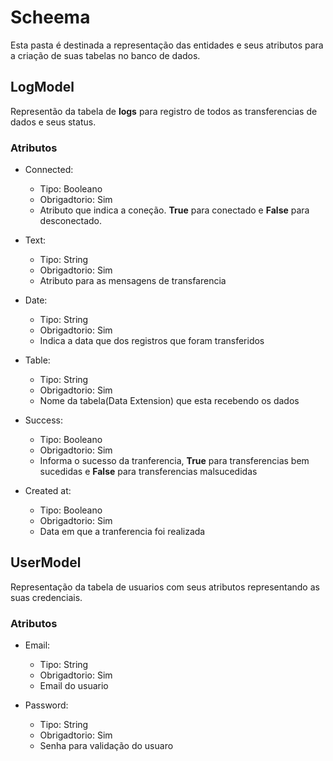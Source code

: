 # Scheema

Esta pasta é destinada a representação das entidades e seus atributos para a criação de suas tabelas no banco de dados.

## LogModel

Representão da tabela de __logs__ para registro de todos as transferencias de dados e seus status.

### Atributos

- Connected:
  - Tipo: Booleano
  - Obrigadtorio: Sim
  - Atributo que indica a coneção. __True__ para conectado e __False__ para desconectado.

- Text:
  - Tipo: String
  - Obrigadtorio: Sim
  - Atributo para as mensagens de transfarencia

- Date:
  - Tipo: String
  - Obrigadtorio: Sim
  - Indica a data que dos registros que foram transferidos

- Table:
  - Tipo: String
  - Obrigadtorio: Sim
  - Nome da tabela(Data Extension) que esta recebendo os dados

- Success:
  - Tipo: Booleano
  - Obrigadtorio: Sim
  - Informa o sucesso da tranferencia, __True__ para transferencias bem sucedidas e __False__ para transferencias malsucedidas

- Created at:
  - Tipo: Booleano
  - Obrigadtorio: Sim
  - Data em que a tranferencia foi realizada

## UserModel

Representação da tabela de usuarios com seus atributos representando as suas credenciais.

### Atributos

- Email:
  - Tipo: String
  - Obrigadtorio: Sim
  - Email do usuario

- Password:
  - Tipo: String
  - Obrigadtorio: Sim
  - Senha para validação do usuaro
